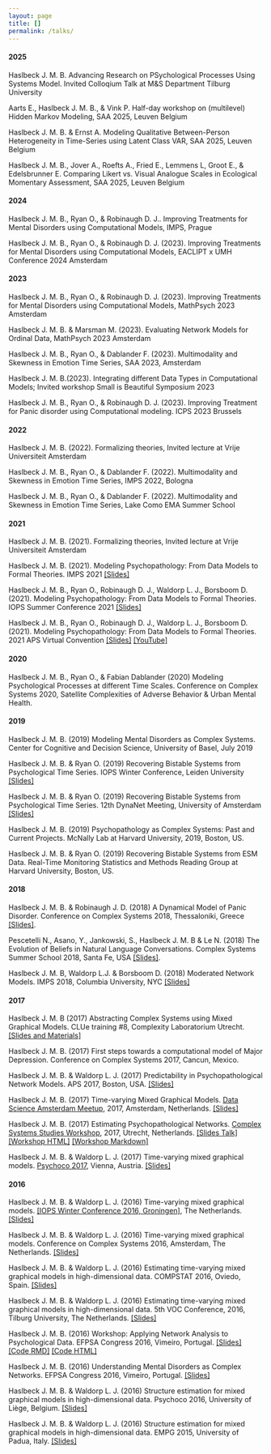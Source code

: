 ```yaml
---
layout: page
title: []
permalink: /talks/
---
```


#### 2025

Haslbeck J. M. B. Advancing Research on PSychological Processes Using Systems Model. Invited Colloqium Talk at M&S Department Tilburg University

Aarts E., Haslbeck J. M. B., & Vink P. Half-day workshop on (multilevel) Hidden Markov Modeling, SAA 2025, Leuven Belgium

Haslbeck J. M. B. & Ernst A. Modeling Qualitative Between-Person Heterogeneity in Time-Series using Latent Class VAR, SAA 2025, Leuven Belgium

Haslbeck J. M. B., Jover A., Roefts A., Fried E., Lemmens L, Groot E., & Edelsbrunner E. Comparing Likert vs. Visual Analogue Scales in Ecological Momentary Assessment, SAA 2025, Leuven Belgium

#### 2024

Haslbeck J. M. B., Ryan O., & Robinaugh D. J.. Improving Treatments for Mental Disorders using Computational Models, IMPS, Prague

Haslbeck J. M. B., Ryan O., & Robinaugh D. J. (2023). Improving Treatments for Mental Disorders using Computational Models, EACLIPT x UMH Conference 2024 Amsterdam

#### 2023

Haslbeck J. M. B., Ryan O., & Robinaugh D. J. (2023). Improving Treatments for Mental Disorders using Computational Models, MathPsych 2023 Amsterdam

Haslbeck J. M. B. & Marsman M. (2023). Evaluating Network Models for Ordinal Data, MathPsych 2023 Amsterdam

Haslbeck J. M. B., Ryan O., & Dablander F. (2023). Multimodality and Skewness in Emotion Time Series, SAA 2023, Amsterdam

Haslbeck J. M. B.(2023). Integrating different Data Types in Computational Models; Invited workshop Small is Beautiful Symposium 2023

Haslbeck J. M. B., Ryan O., & Robinaugh D. J. (2023). Improving Treatment for Panic disorder using Computational modeling. ICPS 2023 Brussels

#### 2022

Haslbeck J. M. B. (2022). Formalizing theories, Invited lecture at Vrije Universiteit Amsterdam

Haslbeck J. M. B., Ryan O., & Dablander F. (2022). Multimodality and Skewness in Emotion Time Series, IMPS 2022, Bologna

Haslbeck J. M. B., Ryan O., & Dablander F. (2022). Multimodality and Skewness in Emotion Time Series, Lake Como EMA Summer School

#### 2021

Haslbeck J. M. B. (2021). Formalizing theories, Invited lecture at Vrije Universiteit Amsterdam

Haslbeck J. M. B. (2021). Modeling Psychopathology: From Data Models to Formal Theories. IMPS 2021 [[Slides]](http://jmbh.github.io/files/Talk_IMPS_2021_keynote_DM2FT.pdf)

Haslbeck J. M. B., Ryan O., Robinaugh D. J., Waldorp L. J., Borsboom D. (2021). Modeling Psychopathology: From Data Models to Formal Theories. IOPS Summer Conference 2021 [[Slides]](http://jmbh.github.io/files/Talk_IOPS_S_2021_DM2FT_online)

Haslbeck J. M. B., Ryan O., Robinaugh D. J., Waldorp L. J., Borsboom D. (2021). Modeling Psychopathology: From Data Models to Formal Theories. 2021 APS Virtual Convention [[Slides]](http://jmbh.github.io/files/APS2021_DM2FT_online) [[YouTube]](https://www.youtube.com/watch?v=pA8lz3gb4D4)

#### 2020

Haslbeck J. M. B., Ryan O., & Fabian Dablander (2020) Modeling Psychological Processes at different Time Scales. Conference on Complex Systems 2020, Satellite Complexities of Adverse Behavior & Urban Mental Health.

#### 2019

Haslbeck J. M. B. (2019) Modeling Mental Disorders as Complex Systems. Center for Cognitive and Decision Science, University of Basel, July 2019

Haslbeck J. M. B. & Ryan O. (2019) Recovering Bistable Systems from Psychological Time Series. IOPS Winter Conference, Leiden University [[Slides]](http://jmbh.github.io/files/RecovBS_Dec12_IOPS2019.pdf)

Haslbeck J. M. B. & Ryan O. (2019) Recovering Bistable Systems from Psychological Time Series. 12th DynaNet Meeting, University of Amsterdam [[Slides]](http://jmbh.github.io/files/bistability_DynaNet_Dec4.pdf)

Haslbeck J. M. B. (2019) Psychopathology as Complex Systems: Past and Current Projects. McNally Lab at Harvard University, 2019, Boston, US.

Haslbeck J. M. B. & Ryan O. (2019) Recovering Bistable Systems from ESM Data. Real-Time Monitoring Statistics and Methods Reading Group at Harvard University, Boston, US.

#### 2018

Haslbeck J. M. B. & Robinaugh J. D. (2018) A Dynamical Model of Panic Disorder. Conference on Complex Systems 2018, Thessaloniki, Greece [[Slides]](http://jmbh.github.io/files/CCS2018_PanicModel_onlineVersion.pdf).

Pescetelli N., Asano, Y., Jankowski, S., Haslbeck J. M. B & Le N. (2018) The Evolution of Beliefs in Natural Language Conversations. Complex Systems Summer School 2018, Santa Fe, USA [[Slides]](http://jmbh.github.io/files/CSSS2018.pdf).

Haslbeck J. M. B, Waldorp L.J. & Borsboom D. (2018) Moderated Network Models. IMPS 2018, Columbia University, NYC [[Slides]](http://jmbh.github.io/files/IMPS_ModNW.pdf)

#### 2017

Haslbeck J. M. B (2017) Abstracting Complex Systems using Mixed Graphical Models. CLUe training #8, Complexity Laboratorium Utrecht. [[Slides and Materials]](https://www.uu.nl/en/events/clue-training-8-abstracting-complex-systems-using-mixed-graphical-models) 

Haslbeck J. M. B. (2017) First steps towards a computational model of Major Depression. Conference on Complex Systems 2017, Cancun, Mexico.

Haslbeck J. M. B. & Waldorp L. J. (2017) Predictability in Psychopathological Network Models. APS 2017, Boston, USA. [[Slides]](http://jmbh.github.io/files/aps_NP_talk.pdf) 

Haslbeck J. M. B. (2017) Time-varying Mixed Graphical Models. [Data Science Amsterdam Meetup](https://www.meetup.com/Data-Science-Amsterdam/events/238378768/), 2017, Amsterdam, Netherlands. [[Slides]](http://jmbh.github.io/figs/About/DSA_Meetup_TVG_jonashaslbeck_online.pdf) 

Haslbeck J. M. B. (2017) Estimating Psychopathological Networks. [Complex Systems Studies Workshop](https://www.uu.nl/en/events/complex-systems-studies-workshop-networks), 2017, Utrecht, Netherlands. [[Slides Talk]](http://jmbh.github.io/figs/About/UCW17_talk.pdf) [[Workshop HTML]](http://jmbh.github.io/figs/About/CS_WS_Utrecht_March15_jonashaslbeck.html) [[Workshop Markdown]](http://jmbh.github.io/figs/About/CS_WS_Utrecht_March15_jonashaslbeck.Rmd)

Haslbeck J. M. B. & Waldorp L. J. (2017) Time-varying mixed graphical models. [Psychoco 2017](https://eeecon.uibk.ac.at/psychoco/2017/index.html), Vienna, Austria. [[Slides]](http://jmbh.github.io/figs/About/TVG_Psychoco2017_online.pdf)

#### 2016

Haslbeck J. M. B. & Waldorp L. J. (2016) Time-varying mixed graphical models. [[IOPS Winter Conference 2016, Groningen]](http://www.iops.nl/conferences/previous-iops-conferences/), The Netherlands. [[Slides]](http://jmbh.github.io/figs/About/TVG_IOPS_Winter2016.pdf)

Haslbeck J. M. B. & Waldorp L. J. (2016) Time-varying mixed graphical models. Conference on Complex Systems 2016, Amsterdam, The Netherlands. [[Slides]](http://jmbh.github.io/figs/About/TVG_CCS2016.pdf)

Haslbeck J. M. B. & Waldorp L. J. (2016) Estimating time-varying mixed graphical models in high-dimensional data. COMPSTAT 2016, Oviedo, Spain. [[Slides]](http://jmbh.github.io/figs/About/TVG_compstat2016.pdf)

Haslbeck J. M. B. & Waldorp L. J. (2016) Estimating time-varying mixed graphical models in high-dimensional data. 5th VOC Conference, 2016, Tilburg University, The Netherlands. [[Slides]](http://jmbh.github.io/figs/efpsa_workshop/voc2016_slides.pdf)

Haslbeck J. M. B. (2016) Workshop: Applying Network Analysis to Psychological Data. EFPSA Congress 2016, Vimeiro, Portugal. [[Slides]](http://jmbh.github.io/figs/efpsa_workshop/NetworkAnalysisWorkshop_Slides.html) [[Code RMD]](http://jmbh.github.io/figs/efpsa_workshop/NetworkAnalysisWorkshop_Codefile.Rmd) [[Code HTML]](http://jmbh.github.io/figs/efpsa_workshop/NetworkAnalysisWorkshop_Codefile.html)

Haslbeck J. M. B. (2016) Understanding Mental Disorders as Complex Networks. EFPSA Congress 2016, Vimeiro, Portugal. [[Slides]](http://jmbh.github.io/figs/efpsa_workshop/efpsa2016_talk_online.pdf)

Haslbeck J. M. B. & Waldorp L. J. (2016) Structure estimation for mixed graphical models in high-dimensional data. Psychoco 2016, University of Liège, Belgium. [[Slides]](http://jmbh.github.io/figs/About/psychoco2016_slides.pdf)

Haslbeck J. M. B. & Waldorp L. J. (2016) Structure estimation for mixed graphical models in high-dimensional data. EMPG 2015, University of Padua, Italy. [[Slides]](http://jmbh.github.io/figs/About/empg2015_slides.pdf)

